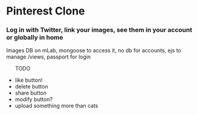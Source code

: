 <h1>Pinterest Clone</h1>

<h3>Log in with Twitter, link your images, see them in your account or globally in home</h3>
<p>Images DB on mLab, mongoose to access it, no db for accounts, ejs to manage /views, passport for login</p>

<ul><p>TODO</p>
<li>like button!</li>
<li>delete button</li>
<li>share button</li>
<li>modify button?</li>
<li>upload something more than cats</li>
</ul>
